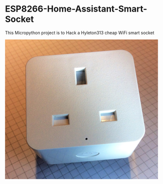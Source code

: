 # ESP8266-Home-Assistant-Smart-Socket
This Micropython project is to Hack a Hyleton313 cheap WiFi smart socket

![Alt text](/resources/IMG_0265.JPG?raw=true "Hyleton313 SmartPlug")
